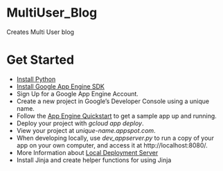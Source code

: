 # MultiUser_Blog
Creates Multi User blog
# Get Started
* [Install Python](https://www.python.org/downloads/)
* [Install Google App Engine SDK](https://cloud.google.com/appengine/downloads#Google_App_Engine_SDK_for_Python)
* Sign Up for a Google App Engine Account.
* Create a new project in Google’s Developer Console using a unique name.
* Follow the [App Engine Quickstart](https://cloud.google.com/appengine/docs/python/quickstart) to get a sample app up and running.
* Deploy your project with _gcloud app deploy_.
* View your project at _unique-name.appspot.com_.
* When developing locally, use _dev_appserver.py_ to run a copy of your app on your own computer, and access it at http://localhost:8080/.
* More Information about [Local Deployment Server](https://cloud.google.com/appengine/docs/python/tools/using-local-server)
* Install Jinja and create helper functions for using Jinja

